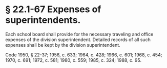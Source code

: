 # § 22.1-67 Expenses of superintendents.

<p>Each school board shall provide for the necessary traveling and office expenses of the division superintendent. Detailed records of all such expenses shall be kept by the division superintendent.</p><p>Code 1950, § 22-37; 1956, c. 633; 1964, c. 428; 1966, c. 601; 1968, c. 454; 1970, c. 691; 1972, c. 581; 1980, c. 559; 1985, c. 324; 1988, c. 95.</p>